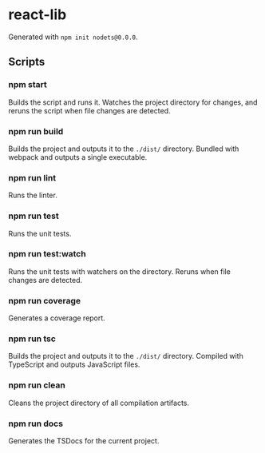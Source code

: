 # react-lib

Generated with `npm init nodets@0.0.0`.

## Scripts

### npm start
Builds the script and runs it. Watches the project directory for changes, and reruns the script when file changes are detected.

### npm run build
Builds the project and outputs it to the `./dist/` directory. Bundled with webpack and outputs a single executable.

### npm run lint
Runs the linter.

### npm run test
Runs the unit tests.

### npm run test:watch
Runs the unit tests with watchers on the directory. Reruns when file changes are detected.

### npm run coverage
Generates a coverage report.

### npm run tsc
Builds the project and outputs it to the `./dist/` directory. Compiled with TypeScript and outputs JavaScript files.

### npm run clean
Cleans the project directory of all compilation artifacts.

### npm run docs
Generates the TSDocs for the current project.
